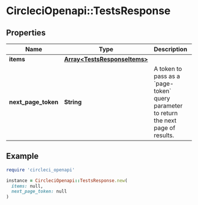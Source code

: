 # CircleciOpenapi::TestsResponse

## Properties

| Name | Type | Description | Notes |
| ---- | ---- | ----------- | ----- |
| **items** | [**Array&lt;TestsResponseItems&gt;**](TestsResponseItems.md) |  |  |
| **next_page_token** | **String** | A token to pass as a &#x60;page-token&#x60; query parameter to return the next page of results. |  |

## Example

```ruby
require 'circleci_openapi'

instance = CircleciOpenapi::TestsResponse.new(
  items: null,
  next_page_token: null
)
```

